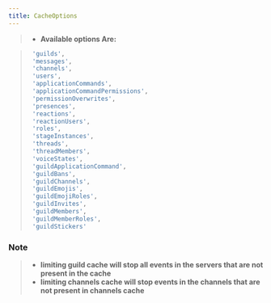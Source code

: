 ```yaml
---
title: CacheOptions
---
```


> * **Available options Are:**

>```js
>  'guilds',
>  'messages',
>  'channels',
>  'users',
>  'applicationCommands',
>  'applicationCommandPermissions',
>  'permissionOverwrites',
>  'presences',
>  'reactions',
>  'reactionUsers',
>  'roles',
>  'stageInstances',
>  'threads',
>  'threadMembers',
>  'voiceStates',
>  'guildApplicationCommand',
>  'guildBans',
>  'guildChannels',
>  'guildEmojis',
>  'guildEmojiRoles',
>  'guildInvites',
>  'guildMembers',
>  'guildMemberRoles',
>  'guildStickers'
>```
### Note
> * **limiting guild cache will stop all events in the servers that are not present in the cache**
> * **limiting channels cache will stop events in the channels that are not present in channels cache**